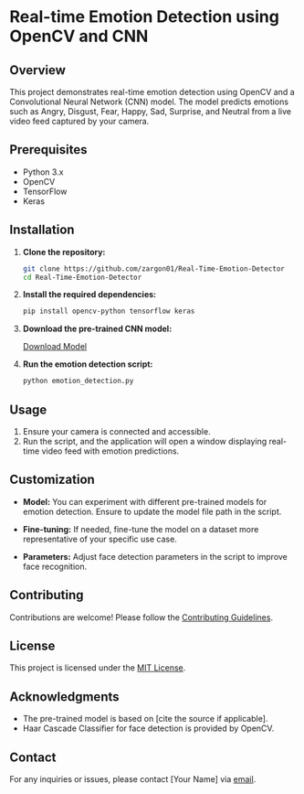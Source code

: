 # Real-time Emotion Detection using OpenCV and CNN

## Overview

This project demonstrates real-time emotion detection using OpenCV and a Convolutional Neural Network (CNN) model. The model predicts emotions such as Angry, Disgust, Fear, Happy, Sad, Surprise, and Neutral from a live video feed captured by your camera.

## Prerequisites

- Python 3.x
- OpenCV
- TensorFlow
- Keras

## Installation

1. **Clone the repository:**

    ```bash
    git clone https://github.com/zargon01/Real-Time-Emotion-Detector
    cd Real-Time-Emotion-Detector
    ```

2. **Install the required dependencies:**

    ```bash
    pip install opencv-python tensorflow keras
    ```

3. **Download the pre-trained CNN model:**

   [Download Model](link_to_model)

4. **Run the emotion detection script:**

    ```bash
    python emotion_detection.py
    ```

## Usage

1. Ensure your camera is connected and accessible.
2. Run the script, and the application will open a window displaying real-time video feed with emotion predictions.

## Customization

- **Model:** You can experiment with different pre-trained models for emotion detection. Ensure to update the model file path in the script.

- **Fine-tuning:** If needed, fine-tune the model on a dataset more representative of your specific use case.

- **Parameters:** Adjust face detection parameters in the script to improve face recognition.

## Contributing

Contributions are welcome! Please follow the [Contributing Guidelines](CONTRIBUTING.md).

## License

This project is licensed under the [MIT License](LICENSE).

## Acknowledgments

- The pre-trained model is based on [cite the source if applicable].
- Haar Cascade Classifier for face detection is provided by OpenCV.

## Contact

For any inquiries or issues, please contact [Your Name] via [email](mailto:youremail@example.com).
